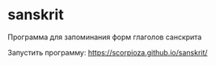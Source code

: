 # sanskrit
Программа для запоминания форм глаголов санскрита

Запустить программу: https://scorpioza.github.io/sanskrit/
